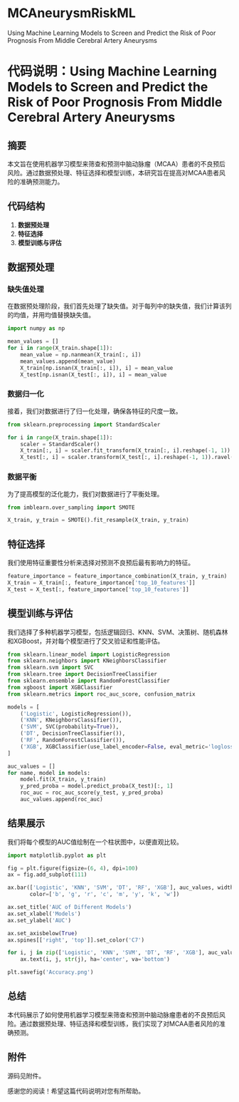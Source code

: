 # MCAneurysmRiskML
Using Machine Learning Models to Screen and Predict the Risk of Poor Prognosis From Middle Cerebral Artery Aneurysms
# 代码说明：Using Machine Learning Models to Screen and Predict the Risk of Poor Prognosis From Middle Cerebral Artery Aneurysms

## 摘要
本文旨在使用机器学习模型来筛查和预测中脑动脉瘤（MCAA）患者的不良预后风险。通过数据预处理、特征选择和模型训练，本研究旨在提高对MCAA患者风险的准确预测能力。

## 代码结构
1. **数据预处理**
2. **特征选择**
3. **模型训练与评估**

## 数据预处理

### 缺失值处理
在数据预处理阶段，我们首先处理了缺失值。对于每列中的缺失值，我们计算该列的均值，并用均值替换缺失值。

```python
import numpy as np

mean_values = []
for i in range(X_train.shape[1]):
    mean_value = np.nanmean(X_train[:, i])
    mean_values.append(mean_value)
    X_train[np.isnan(X_train[:, i]), i] = mean_value
    X_test[np.isnan(X_test[:, i]), i] = mean_value
```

### 数据归一化
接着，我们对数据进行了归一化处理，确保各特征的尺度一致。

```python
from sklearn.preprocessing import StandardScaler

for i in range(X_train.shape[1]):
    scaler = StandardScaler()
    X_train[:, i] = scaler.fit_transform(X_train[:, i].reshape(-1, 1)).ravel()
    X_test[:, i] = scaler.transform(X_test[:, i].reshape(-1, 1)).ravel()
```

### 数据平衡
为了提高模型的泛化能力，我们对数据进行了平衡处理。

```python
from imblearn.over_sampling import SMOTE

X_train, y_train = SMOTE().fit_resample(X_train, y_train)
```

## 特征选择
我们使用特征重要性分析来选择对预测不良预后最有影响力的特征。

```python
feature_importance = feature_importance_combination(X_train, y_train)
X_train = X_train[:, feature_importance['top_10_features']]
X_test = X_test[:, feature_importance['top_10_features']]
```

## 模型训练与评估
我们选择了多种机器学习模型，包括逻辑回归、KNN、SVM、决策树、随机森林和XGBoost，并对每个模型进行了交叉验证和性能评估。

```python
from sklearn.linear_model import LogisticRegression
from sklearn.neighbors import KNeighborsClassifier
from sklearn.svm import SVC
from sklearn.tree import DecisionTreeClassifier
from sklearn.ensemble import RandomForestClassifier
from xgboost import XGBClassifier
from sklearn.metrics import roc_auc_score, confusion_matrix

models = [
    ('Logistic', LogisticRegression()),
    ('KNN', KNeighborsClassifier()),
    ('SVM', SVC(probability=True)),
    ('DT', DecisionTreeClassifier()),
    ('RF', RandomForestClassifier()),
    ('XGB', XGBClassifier(use_label_encoder=False, eval_metric='logloss'))
]

auc_values = []
for name, model in models:
    model.fit(X_train, y_train)
    y_pred_proba = model.predict_proba(X_test)[:, 1]
    roc_auc = roc_auc_score(y_test, y_pred_proba)
    auc_values.append(roc_auc)
```

## 结果展示
我们将每个模型的AUC值绘制在一个柱状图中，以便直观比较。

```python
import matplotlib.pyplot as plt

fig = plt.figure(figsize=(6, 4), dpi=100)
ax = fig.add_subplot(111)

ax.bar(['Logistic', 'KNN', 'SVM', 'DT', 'RF', 'XGB'], auc_values, width=0.5,
       color=['b', 'g', 'r', 'c', 'm', 'y', 'k', 'w'])

ax.set_title('AUC of Different Models')
ax.set_xlabel('Models')
ax.set_ylabel('AUC')

ax.set_axisbelow(True)
ax.spines[['right', 'top']].set_color('C7')

for i, j in zip(['Logistic', 'KNN', 'SVM', 'DT', 'RF', 'XGB'], auc_values):
    ax.text(i, j, str(j), ha='center', va='bottom')

plt.savefig('Accuracy.png')
```

## 总结
本代码展示了如何使用机器学习模型来筛查和预测中脑动脉瘤患者的不良预后风险。通过数据预处理、特征选择和模型训练，我们实现了对MCAA患者风险的准确预测。

## 附件
源码见附件。

感谢您的阅读！希望这篇代码说明对您有所帮助。
